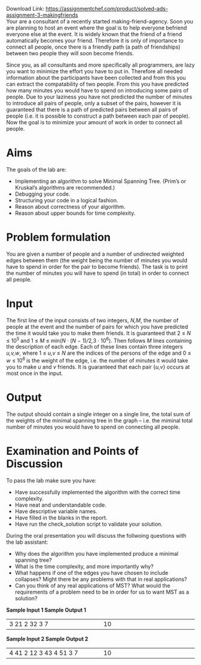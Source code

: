 Download Link: https://assignmentchef.com/product/solved-ads-assignment-3-makingfriends
<br>
Your are a consultant of a recently started making-friend-agency. Soon you are planning to host an event where the goal is to help everyone befriend everyone else at the event. It is widely known that the friend of a friend automatically becomes your friend. Therefore it is only of importance to connect all people, once there is a friendly path (a path of friendships) between two people they will soon become friends.

Since you, as all consultants and more specifically all programmers, are lazy you want to minimize the effort you have to put in. Therefore all needed information about the participants have been collected and from this you can extract the compatability of two people. From this you have predicted how many minutes you would have to spend on introducing some pairs of people. Due to your laziness you have not predicted the number of minutes to introduce all pairs of people, only a subset of the pairs, however it is guaranteed that there is a path of predicted pairs between all pairs of people (i.e. it is possible to construct a path between each pair of people). Now the goal is to minimize your amount of work in order to connect all people.

<h1>Aims</h1>

The goals of the lab are:

<ul>

 <li>Implementing an algorithm to solve Minimal Spanning Tree. (Prim’s or Kruskal’s algorithms are recommended.)</li>

 <li>Debugging your code.</li>

 <li>Structuring your code in a logical fashion.</li>

 <li>Reason about correctness of your algorithm.</li>

 <li>Reason about upper bounds for time complexity.</li>

</ul>

<h1>Problem formulation</h1>

You are given a number of people and a number of undirected weighted edges between them (the weight being the number of minutes you would have to spend in order for the pair to become friends). The task is to print the number of minutes you will have to spend (in total) in order to connect all people.

<h1>Input</h1>

The first line of the input consists of two integers, <em>N,M</em>, the number of people at the event and the number of pairs for which you have predicted the time it would take you to make them friends. It is guaranteed that 2 ≤ <em>N </em>≤ 10<sup>5 </sup>and 1 ≤ <em>M </em>≤ min(<em>N </em>· (<em>N </em>− 1)<em>/</em>2<em>,</em>3 · 10<sup>6</sup>). Then follows <em>M </em>lines containing the description of each edge. Each of these lines contain three integers <em>u,v,w</em>, where 1 ≤ <em>u,v </em>≤ <em>N </em>are the indices of the persons of the edge and 0 ≤ <em>w </em>≤ 10<sup>6 </sup>is the weight of the edge, i.e. the number of minutes it would take you to make <em>u </em>and <em>v </em>friends. It is guaranteed that each pair {<em>u,v</em>} occurs at most once in the input.

<h1>Output</h1>

The output should contain a single integer on a single line, the total sum of the weights of the minimal spanning tree in the graph – i.e. the miminal total number of minutes you would have to spend on connecting all people.

<h1>Examination and Points of Discussion</h1>

To pass the lab make sure you have:

<ul>

 <li>Have successfully implemented the algorithm with the correct time complexity.</li>

 <li>Have neat and understandable code.</li>

 <li>Have descriptive variable names.</li>

 <li>Have filled in the blanks in the report.</li>

 <li>Have run the check_solution script to validate your solution.</li>

</ul>

During the oral presentation you will discuss the follwoing questions with the lab assistant:

<ul>

 <li>Why does the algorithm you have implemented produce a minimal spanning tree?</li>

 <li>What is the time complexity, and more importantly why?</li>

 <li>What happens if one of the edges you have chosen to include collapses? Might there be any problems with that in real applications?</li>

 <li>Can you think of any real applications of MST? What would the requirements of a problem need to be in order for us to want MST as a solution?</li>

</ul>

<strong>Sample Input 1                                                                                 Sample Output 1</strong>

<table width="622">

 <tbody>

  <tr>

   <td width="311">3 21     2 32     3 7</td>

   <td width="311">10</td>

  </tr>

 </tbody>

</table>

<strong>Sample Input 2                                                                                 Sample Output 2</strong>

<table width="622">

 <tbody>

  <tr>

   <td width="311">4 41     2 12     3 43     4 51 3 7</td>

   <td width="311">10</td>

  </tr>

 </tbody>

</table>



